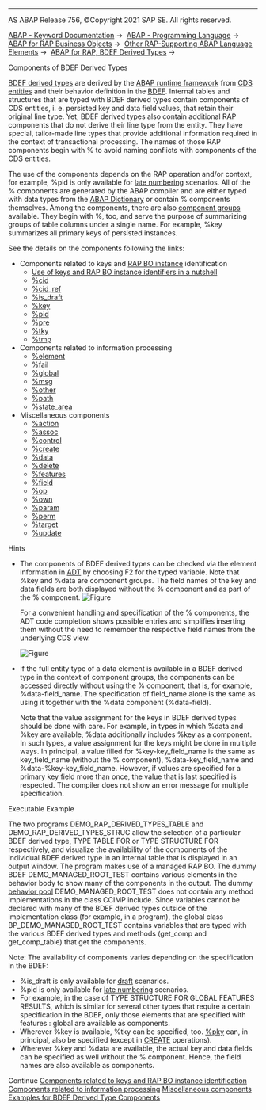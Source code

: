   

* * *

AS ABAP Release 756, ©Copyright 2021 SAP SE. All rights reserved.

[ABAP - Keyword Documentation](javascript:call_link\('abenabap.htm'\)) →  [ABAP - Programming Language](javascript:call_link\('abenabap_reference.htm'\)) →  [ABAP for RAP Business Objects](javascript:call_link\('abenabap_for_rap_bos.htm'\)) →  [Other RAP-Supporting ABAP Language Elements](javascript:call_link\('abenabap_rap_other.htm'\)) →  [ABAP for RAP, BDEF Derived Types](javascript:call_link\('abenrpm_derived_types.htm'\)) → 

Components of BDEF Derived Types

[BDEF derived types](javascript:call_link\('abenrap_derived_type_glosry.htm'\) "Glossary Entry") are derived by the [ABAP runtime framework](javascript:call_link\('abenabap_runtime_frmwk_glosry.htm'\) "Glossary Entry") from [CDS entities](javascript:call_link\('abencds_entity_glosry.htm'\) "Glossary Entry") and their behavior definition in the [BDEF](javascript:call_link\('abencds_behavior_definition_glosry.htm'\) "Glossary Entry"). Internal tables and structures that are typed with BDEF derived types contain components of CDS entities, i. e. persisted key and data field values, that retain their original line type. Yet, BDEF derived types also contain additional RAP components that do not derive their line type from the entity. They have special, tailor-made line types that provide additional information required in the context of transactional processing. The names of those RAP components begin with % to avoid naming conflicts with components of the CDS entities.

The use of the components depends on the RAP operation and/or context, for example, %pid is only available for [late numbering](javascript:call_link\('abenbdl_late_numbering.htm'\)) scenarios. All of the % components are generated by the ABAP compiler and are either typed with data types from the [ABAP Dictionary](javascript:call_link\('abenabap_dictionary_glosry.htm'\) "Glossary Entry") or contain % components themselves. Among the components, there are also [component groups](javascript:call_link\('abencomponent_group_glosry.htm'\) "Glossary Entry") available. They begin with %, too, and serve the purpose of summarizing groups of table columns under a single name. For example, %key summarizes all primary keys of persisted instances.

See the details on the components following the links:

-   Components related to keys and [RAP BO instance](javascript:call_link\('abenrap_bo_instance_glosry.htm'\) "Glossary Entry") identification
    -   [Use of keys and RAP BO instance identifiers in a nutshell](javascript:call_link\('abapderived_types_keys_identifiers.htm'\))
    -   [%cid](javascript:call_link\('abapderived_types_cid.htm'\))
    -   [%cid\_ref](javascript:call_link\('abapderived_types_cid_ref.htm'\))
    -   [%is\_draft](javascript:call_link\('abapderived_types_is_draft.htm'\))
    -   [%key](javascript:call_link\('abapderived_types_key.htm'\))
    -   [%pid](javascript:call_link\('abapderived_types_pid.htm'\))
    -   [%pre](javascript:call_link\('abapderived_types_pre.htm'\))
    -   [%tky](javascript:call_link\('abapderived_types_tky.htm'\))
    -   [%tmp](javascript:call_link\('abapderived_types_tmp.htm'\))
-   Components related to information processing
    -   [%element](javascript:call_link\('abapderived_types_element.htm'\))
    -   [%fail](javascript:call_link\('abapderived_types_fail.htm'\))
    -   [%global](javascript:call_link\('abapderived_types_global.htm'\))
    -   [%msg](javascript:call_link\('abapderived_types_msg.htm'\))
    -   [%other](javascript:call_link\('abapderived_types_other.htm'\))
    -   [%path](javascript:call_link\('abapderived_types_path.htm'\))
    -   [%state\_area](javascript:call_link\('abapderived_types_state_area.htm'\))
-   Miscellaneous components
    -   [%action](javascript:call_link\('abapderived_types_action.htm'\))
    -   [%assoc](javascript:call_link\('abapderived_types_assoc.htm'\))
    -   [%control](javascript:call_link\('abapderived_types_control.htm'\))
    -   [%create](javascript:call_link\('abapderived_types_create.htm'\))
    -   [%data](javascript:call_link\('abapderived_types_data.htm'\))
    -   [%delete](javascript:call_link\('abapderived_types_delete.htm'\))
    -   [%features](javascript:call_link\('abapderived_types_features.htm'\))
    -   [%field](javascript:call_link\('abapderived_types_field.htm'\))
    -   [%op](javascript:call_link\('abapderived_types_op.htm'\))
    -   [%own](javascript:call_link\('abapderived_types_own.htm'\))
    -   [%param](javascript:call_link\('abapderived_types_param.htm'\))
    -   [%perm](javascript:call_link\('abapderived_types_perm.htm'\))
    -   [%target](javascript:call_link\('abapderived_types_target.htm'\))
    -   [%update](javascript:call_link\('abapderived_types_update.htm'\))

Hints

-   The components of BDEF derived types can be checked via the element information in [ADT](javascript:call_link\('abenadt_glosry.htm'\) "Glossary Entry") by choosing F2 for the typed variable. Note that %key and %data are component groups. The field names of the key and data fields are both displayed without the % component and as part of the % component.
    ![Figure](bdoc_derived_types_adt_f2.png)
    
    For a convenient handling and specification of the % components, the ADT code completion shows possible entries and simplifies inserting them without the need to remember the respective field names from the underlying CDS view.
    
    ![Figure](bdoc_derived_types_adt_f2_2.png)
-   If the full entity type of a data element is available in a BDEF derived type in the context of component groups, the components can be accessed directly without using the % component, that is, for example, %data-field\_name. The specification of field\_name alone is the same as using it together with the %data component (%data-field).
    
    Note that the value assignment for the keys in BDEF derived types should be done with care. For example, in types in which %data and %key are available, %data additionally includes %key as a component. In such types, a value assignment for the keys might be done in multiple ways. In principal, a value filled for %key-key\_field\_name is the same as key\_field\_name (without the % component), %data-key\_field\_name and %data-%key-key\_field\_name. However, if values are specified for a primary key field more than once, the value that is last specified is respected. The compiler does not show an error message for multiple specification.
    

Executable Example

The two programs DEMO\_RAP\_DERIVED\_TYPES\_TABLE and DEMO\_RAP\_DERIVED\_TYPES\_STRUC allow the selection of a particular BDEF derived type, TYPE TABLE FOR or TYPE STRUCTURE FOR respectively, and visualize the availability of the components of the individual BDEF derived type in an internal table that is displayed in an output window. The program makes use of a managed RAP BO. The dummy BDEF DEMO\_MANAGED\_ROOT\_TEST contains various elements in the behavior body to show many of the components in the output. The dummy [behavior pool](javascript:call_link\('abenbehavior_pool_glosry.htm'\) "Glossary Entry") DEMO\_MANAGED\_ROOT\_TEST does not contain any method implementations in the class CCIMP include. Since variables cannot be declared with many of the BDEF derived types outside of the implementation class (for example, in a program), the global class BP\_DEMO\_MANAGED\_ROOT\_TEST contains variables that are typed with the various BDEF derived types and methods (get\_comp and get\_comp\_table) that get the components.

Note: The availability of components varies depending on the specification in the BDEF:

-   %is\_draft is only available for [draft](javascript:call_link\('abenbdl_with_draft.htm'\)) scenarios.
-   %pid is only available for [late numbering](javascript:call_link\('abenbdl_late_numbering.htm'\)) scenarios.
-   For example, in the case of TYPE STRUCTURE FOR GLOBAL FEATURES RESULTS, which is similar for several other types that require a certain specification in the BDEF, only those elements that are specified with features : global are available as components.
-   Wherever %key is available, %tky can be specified, too. [%pky](javascript:call_link\('abapderived_types_pky.htm'\)) can, in principal, also be specified (except in [CREATE](javascript:call_link\('abapmodify_entity_entities_op.htm'\)) operations).
-   Wherever %key and %data are available, the actual key and data fields can be specified as well without the % component. Hence, the field names are also available as components.

Continue
[Components related to keys and RAP BO instance identification](javascript:call_link\('abapderived_types_keys_id.htm'\))
[Components related to information processing](javascript:call_link\('abapderived_types_info.htm'\))
[Miscellaneous components](javascript:call_link\('abapderived_types_misc.htm'\))
[Examples for BDEF Derived Type Components](javascript:call_link\('abenderived_types_abexas.htm'\))